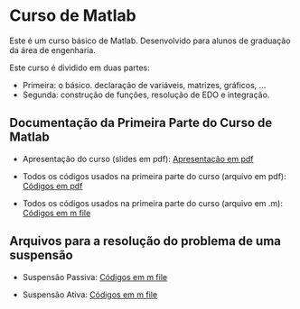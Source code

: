 
# Curso de Matlab
Este é um curso básico de Matlab. Desenvolvido para alunos de graduação da área de engenharia.

Este curso é dividido em duas partes:
- Primeira: o básico. declaração de variáveis, matrizes, gráficos, ...
- Segunda: construção de funções, resolução de EDO e integração.


## Documentação da Primeira Parte do Curso de Matlab

- Apresentação do curso (slides em pdf): [Apresentação em pdf](https://github.com/reginaldocardoso/Matlab/blob/master/Apresenta%C3%A7%C3%A3o.pdf)

- Todos os códigos usados na primeira parte do curso (arquivo em pdf): [Códigos em pdf](https://github.com/reginaldocardoso/Matlab/blob/master/Codigos.pdf)

- Todos os códigos usados na primeira parte do curso (arquivo em .m): [Códigos em m file](https://github.com/reginaldocardoso/Matlab/blob/master/codigos_parte_I.m)

## Arquivos para a resolução do problema de uma suspensão

- Suspensão Passiva: [Códigos em m file](https://github.com/reginaldocardoso/Matlab/blob/master/SUSPENSAO_PASSIVA)

- Suspensão Ativa: [Códigos em m file](https://github.com/reginaldocardoso/Matlab/blob/master/SUSPENSAO_ATIVA)
